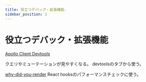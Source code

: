 ```yaml
---
title: 役立つデバック・拡張機能.
sidebar_position: 1
---
```


# 役立つデバック・拡張機能

[Apollo Client Devtools](https://chromewebstore.google.com/detail/apollo-client-devtools/jdkknkkbebbapilgoeccciglkfbmbnfm)

クエリやミューテーションが見やすくなる。
devtoolsのタブから使う。

[why-did-you-render](https://github.com/welldone-software/why-did-you-render)
React hooksのパフォーマンスチェックに使う。